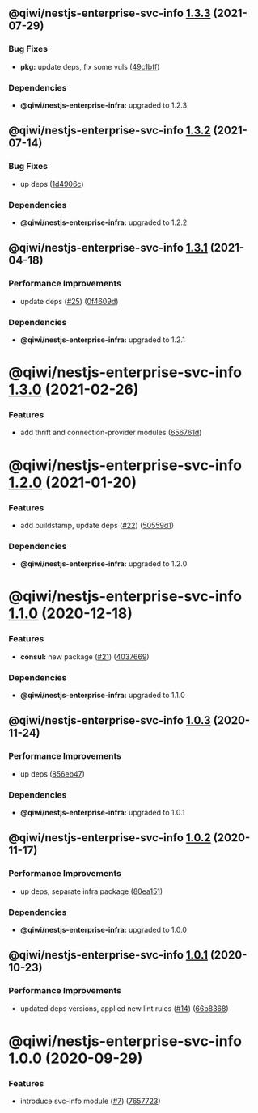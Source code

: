 ## @qiwi/nestjs-enterprise-svc-info [1.3.3](https://github.com/qiwi/nestjs-enterprise/compare/@qiwi/nestjs-enterprise-svc-info@1.3.2...@qiwi/nestjs-enterprise-svc-info@1.3.3) (2021-07-29)


### Bug Fixes

* **pkg:** update deps, fix some vuls ([49c1bff](https://github.com/qiwi/nestjs-enterprise/commit/49c1bff99d37e3b95569e85e4210f164884b2ca2))





### Dependencies

* **@qiwi/nestjs-enterprise-infra:** upgraded to 1.2.3

## @qiwi/nestjs-enterprise-svc-info [1.3.2](https://github.com/qiwi/nestjs-enterprise/compare/@qiwi/nestjs-enterprise-svc-info@1.3.1...@qiwi/nestjs-enterprise-svc-info@1.3.2) (2021-07-14)


### Bug Fixes

* up deps ([1d4906c](https://github.com/qiwi/nestjs-enterprise/commit/1d4906c84e6858328220d2a27a3d29192d21fca8))





### Dependencies

* **@qiwi/nestjs-enterprise-infra:** upgraded to 1.2.2

## @qiwi/nestjs-enterprise-svc-info [1.3.1](https://github.com/qiwi/nestjs-enterprise/compare/@qiwi/nestjs-enterprise-svc-info@1.3.0...@qiwi/nestjs-enterprise-svc-info@1.3.1) (2021-04-18)


### Performance Improvements

* update deps ([#25](https://github.com/qiwi/nestjs-enterprise/issues/25)) ([0f4609d](https://github.com/qiwi/nestjs-enterprise/commit/0f4609d372deb4e5af1943c8505d03cb174356ae))





### Dependencies

* **@qiwi/nestjs-enterprise-infra:** upgraded to 1.2.1

# @qiwi/nestjs-enterprise-svc-info [1.3.0](https://github.com/qiwi/nestjs-enterprise/compare/@qiwi/nestjs-enterprise-svc-info@1.2.0...@qiwi/nestjs-enterprise-svc-info@1.3.0) (2021-02-26)


### Features

* add thrift and connection-provider modules ([656761d](https://github.com/qiwi/nestjs-enterprise/commit/656761d137aa5d1d93ae364ce489e2061e23e8bf))

# @qiwi/nestjs-enterprise-svc-info [1.2.0](https://github.com/qiwi/nestjs-enterprise/compare/@qiwi/nestjs-enterprise-svc-info@1.1.0...@qiwi/nestjs-enterprise-svc-info@1.2.0) (2021-01-20)


### Features

* add buildstamp, update deps ([#22](https://github.com/qiwi/nestjs-enterprise/issues/22)) ([50559d1](https://github.com/qiwi/nestjs-enterprise/commit/50559d13f269f19106e16d447f5813ebc5f3455c))





### Dependencies

* **@qiwi/nestjs-enterprise-infra:** upgraded to 1.2.0

# @qiwi/nestjs-enterprise-svc-info [1.1.0](https://github.com/qiwi/nestjs-enterprise/compare/@qiwi/nestjs-enterprise-svc-info@1.0.3...@qiwi/nestjs-enterprise-svc-info@1.1.0) (2020-12-18)


### Features

* **consul:** new package ([#21](https://github.com/qiwi/nestjs-enterprise/issues/21)) ([4037669](https://github.com/qiwi/nestjs-enterprise/commit/40376697a61ff39a9db08bc10b9f242c2b4fe7bf))





### Dependencies

* **@qiwi/nestjs-enterprise-infra:** upgraded to 1.1.0

## @qiwi/nestjs-enterprise-svc-info [1.0.3](https://github.com/qiwi/nestjs-enterprise/compare/@qiwi/nestjs-enterprise-svc-info@1.0.2...@qiwi/nestjs-enterprise-svc-info@1.0.3) (2020-11-24)


### Performance Improvements

* up deps ([856eb47](https://github.com/qiwi/nestjs-enterprise/commit/856eb47915d387d594d1605462f53fa22149990b))





### Dependencies

* **@qiwi/nestjs-enterprise-infra:** upgraded to 1.0.1

## @qiwi/nestjs-enterprise-svc-info [1.0.2](https://github.com/qiwi/nestjs-enterprise/compare/@qiwi/nestjs-enterprise-svc-info@1.0.1...@qiwi/nestjs-enterprise-svc-info@1.0.2) (2020-11-17)


### Performance Improvements

* up deps, separate infra package ([80ea151](https://github.com/qiwi/nestjs-enterprise/commit/80ea151c96d65e761b2506a0c046a550e616196b))





### Dependencies

* **@qiwi/nestjs-enterprise-infra:** upgraded to 1.0.0

## @qiwi/nestjs-enterprise-svc-info [1.0.1](https://github.com/qiwi/nestjs-enterprise/compare/@qiwi/nestjs-enterprise-svc-info@1.0.0...@qiwi/nestjs-enterprise-svc-info@1.0.1) (2020-10-23)


### Performance Improvements

* updated deps versions, applied new lint rules ([#14](https://github.com/qiwi/nestjs-enterprise/issues/14)) ([66b8368](https://github.com/qiwi/nestjs-enterprise/commit/66b83683a8da0949ff5507037e8d8955b852c151))

# @qiwi/nestjs-enterprise-svc-info 1.0.0 (2020-09-29)


### Features

* introduce svc-info module ([#7](https://github.com/qiwi/nestjs-enterprise/issues/7)) ([7657723](https://github.com/qiwi/nestjs-enterprise/commit/76577239be5a569258e157b6f52bcff76a8f35d7))
